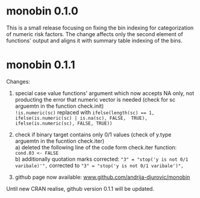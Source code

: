 # monobin 0.1.0
This is a small release focusing on fixing the bin indexing for categorization of numeric risk factors. 
The change affects only the second element of functions' output and aligns it with summary table indexing of the bins. 

# monobin 0.1.1
Changes:
1. special case value functions' argument which now accepts NA only, not producting the error that numeric vector is needed (check for sc arguemtn in the function check.init)<br/>
   ```!is.numeric(sc)``` replaced with ```ifelse(length(sc) == 1, ifelse(is.numeric(sc) | is.na(sc), FALSE,  TRUE), ifelse(is.numeric(sc), FALSE, TRUE))```

2. check if binary target contains only 0/1 values (check of y.type arguemtn in the fucntion check.iter)<br/>
   a) deleted the following line of the code form check.iter function: ```cond.03 <- FALSE```<br/>
   b) additionally quotation marks corrected:  ``"3" = "stop('y is not 0/1 varibale)'",`` corrected to ```"3" = "stop('y is not 0/1 varibale')",```<br/>
   
3. github page now available: www.github.com/andrija-djurovic/monobin
   
 Until new CRAN realise, github version 0.1.1 will be updated.
